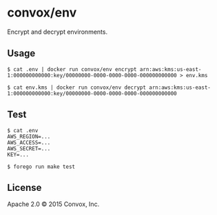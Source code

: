 # convox/env

Encrypt and decrypt environments.

## Usage

    $ cat .env | docker run convox/env encrypt arn:aws:kms:us-east-1:000000000000:key/00000000-0000-0000-0000-000000000000 > env.kms

    $ cat env.kms | docker run convox/env decrypt arn:aws:kms:us-east-1:000000000000:key/00000000-0000-0000-0000-000000000000

## Test

    $ cat .env
    AWS_REGION=...
    AWS_ACCESS=...
    AWS_SECRET=...
    KEY=...

    $ forego run make test

## License

Apache 2.0 &copy; 2015 Convox, Inc.
